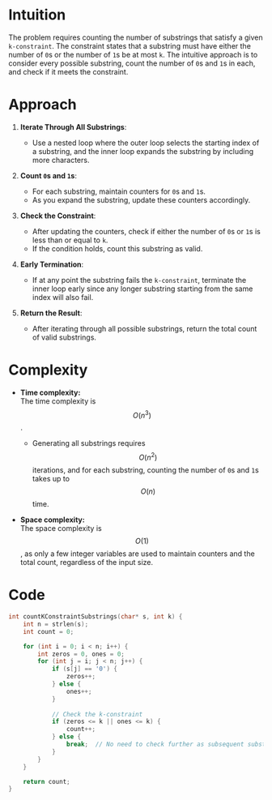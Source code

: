 # Intuition
The problem requires counting the number of substrings that satisfy a given `k-constraint`. The constraint states that a substring must have either the number of `0`s or the number of `1`s be at most `k`. The intuitive approach is to consider every possible substring, count the number of `0`s and `1`s in each, and check if it meets the constraint.

# Approach
1. **Iterate Through All Substrings**:
   - Use a nested loop where the outer loop selects the starting index of a substring, and the inner loop expands the substring by including more characters.
   
2. **Count `0`s and `1`s**:
   - For each substring, maintain counters for `0`s and `1`s. 
   - As you expand the substring, update these counters accordingly.

3. **Check the Constraint**:
   - After updating the counters, check if either the number of `0`s or `1`s is less than or equal to `k`.
   - If the condition holds, count this substring as valid.

4. **Early Termination**:
   - If at any point the substring fails the `k-constraint`, terminate the inner loop early since any longer substring starting from the same index will also fail.

5. **Return the Result**:
   - After iterating through all possible substrings, return the total count of valid substrings.

# Complexity
- **Time complexity:**  
  The time complexity is $$O(n^3)$$. 
  - Generating all substrings requires $$O(n^2)$$ iterations, and for each substring, counting the number of `0`s and `1`s takes up to $$O(n)$$ time.

- **Space complexity:**  
  The space complexity is $$O(1)$$, as only a few integer variables are used to maintain counters and the total count, regardless of the input size.

# Code
```c
int countKConstraintSubstrings(char* s, int k) {
    int n = strlen(s);
    int count = 0;

    for (int i = 0; i < n; i++) {
        int zeros = 0, ones = 0;
        for (int j = i; j < n; j++) {
            if (s[j] == '0') {
                zeros++;
            } else {
                ones++;
            }
            
            // Check the k-constraint
            if (zeros <= k || ones <= k) {
                count++;
            } else {
                break;  // No need to check further as subsequent substrings will not satisfy the k-constraint
            }
        }
    }

    return count;
}
```
